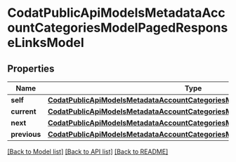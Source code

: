 # CodatPublicApiModelsMetadataAccountCategoriesModelPagedResponseLinksModel


## Properties
Name | Type | Description | Notes
------------ | ------------- | ------------- | -------------
**self** | [**CodatPublicApiModelsMetadataAccountCategoriesModelPagedResponseHrefModel**](CodatPublicApiModelsMetadataAccountCategoriesModelPagedResponseHrefModel.md) |  | [optional] 
**current** | [**CodatPublicApiModelsMetadataAccountCategoriesModelPagedResponseHrefModel**](CodatPublicApiModelsMetadataAccountCategoriesModelPagedResponseHrefModel.md) |  | [optional] 
**next** | [**CodatPublicApiModelsMetadataAccountCategoriesModelPagedResponseHrefModel**](CodatPublicApiModelsMetadataAccountCategoriesModelPagedResponseHrefModel.md) |  | [optional] 
**previous** | [**CodatPublicApiModelsMetadataAccountCategoriesModelPagedResponseHrefModel**](CodatPublicApiModelsMetadataAccountCategoriesModelPagedResponseHrefModel.md) |  | [optional] 

[[Back to Model list]](../README.md#documentation-for-models) [[Back to API list]](../README.md#documentation-for-api-endpoints) [[Back to README]](../README.md)


